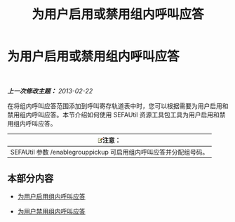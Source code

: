﻿---
title: 为用户启用或禁用组内呼叫应答
TOCTitle: 为用户启用或禁用组内呼叫应答
ms:assetid: 5bd8537c-7519-4749-9b4e-1400632941d8
ms:mtpsurl: https://technet.microsoft.com/zh-cn/library/JJ945632(v=OCS.15)
ms:contentKeyID: 52061037
ms.date: 05/19/2016
mtps_version: v=OCS.15
ms.translationtype: HT
---

# 为用户启用或禁用组内呼叫应答

 

_**上一次修改主题：** 2013-02-22_

在将组内呼叫应答范围添加到呼叫寄存轨道表中时，您可以根据需要为用户启用和禁用组内呼叫应答。本节介绍如何使用 SEFAUtil 资源工具包工具为用户启用和禁用组内呼叫应答。

<table>
<thead>
<tr class="header">
<th><img src="images/Dn783119.note(OCS.15).gif" title="note" alt="note" />注意：</th>
</tr>
</thead>
<tbody>
<tr class="odd">
<td>SEFAUtil 参数 /enablegrouppickup 可启用组内呼叫应答并分配组号码。</td>
</tr>
</tbody>
</table>


## 本部分内容

  - [为用户启用组内呼叫应答](lync-server-2013-enable-group-call-pickup-for-users.md)

  - [为用户禁用组内呼叫应答](lync-server-2013-disable-group-call-pickup-for-users.md)

